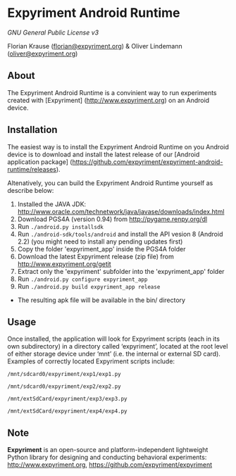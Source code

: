 Expyriment Android Runtime
==========================

*GNU General Public License v3*

Florian Krause (florian@expyriment.org) & Oliver Lindemann (oliver@expyriment.org)

About
-----
The Expyriment Android Runtime is a convinient way to run experiments created with [Expyriment] (http://www.expyriment.org) on an Android device.


Installation
------------
The easiest way is to install the Expyriment Android Runtime on you Android device is to download and install the latest release of our [Android application package] (https://github.com/expyriment/expyriment-android-runtime/releases).

Altenatively, you can build the Expyriment Android Runtime yourself as describe below:
  1) Installed the JAVA JDK: http://www.oracle.com/technetwork/java/javase/downloads/index.html
  2) Download PGS4A (version 0.94) from http://pygame.renpy.org/dl
  3) Run `./android.py installsdk`
4) Run `./android-sdk/tools/android` and install the API vesion 8 (Android 2.2) (you might need to install any pending updates first)
5) Copy the folder 'expyriment_app' inside the PGS4A folder
6) Download the latest Expyriment release (zip file) from http://www.expyriment.org/getit
7) Extract only the 'expyriment' subfolder into the 'expyriment_app' folder
8) Run `./android.py configure expyriment_app`
9) Run `./android.py build expyriment_app release`
* The resulting apk file will be available in the bin/ directory

Usage
-----
Once installed, the application will look for Expyriment scripts (each in its own subdirectory) in a directory called ‘expyriment’, located at the root level of either storage device under ‘mnt’ (i.e. the internal or external SD card). Examples of correctly located Expyriment scripts include:
```
/mnt/sdcard0/expyriment/exp1/exp1.py

/mnt/sdcard0/expyriment/exp2/exp2.py

/mnt/extSdCard/expyriment/exp3/exp3.py

/mnt/extSdCard/expyriment/exp4/exp4.py
```

Note 
----
**Expyriment** is an open-source and platform-independent lightweight Python
library for designing and conducting behavioral experiments: http://www.expyriment.org, https://github.com/expyriment/expyriment
